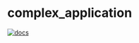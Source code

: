 # complex_application

[![docs](https://img.shields.io/badge/docs-latest-blue)](https://jonathanwoollett-light.github.io/testing-setup/ci/doc/complex_application/index.html)